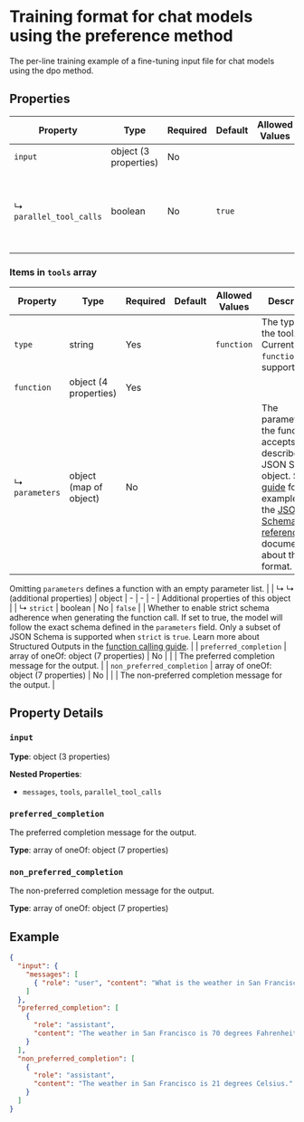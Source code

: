 # Training format for chat models using the preference method

The per-line training example of a fine-tuning input file for chat models using the dpo method.

## Properties

| Property | Type | Required | Default | Allowed Values | Description |
| -------- | ---- | -------- | ------- | -------------- | ----------- |
| `input` | object (3 properties) | No |  |  |  |
|   ↳ `parallel_tool_calls` | boolean | No | `true` |  | Whether to enable [parallel function calling](/docs/guides/function-calling#configuring-parallel-function-calling) during tool use. |


### Items in `tools` array

| Property | Type | Required | Default | Allowed Values | Description |
| -------- | ---- | -------- | ------- | -------------- | ----------- |
| `type` | string | Yes |  | `function` | The type of the tool. Currently, only `function` is supported. |
| `function` | object (4 properties) | Yes |  |  |  |
|   ↳ `parameters` | object (map of object) | No |  |  | The parameters the functions accepts, described as a JSON Schema object. See the [guide](/docs/guides/function-calling) for examples, and the [JSON Schema reference](https://json-schema.org/understanding-json-schema/) for documentation about the format. 

Omitting `parameters` defines a function with an empty parameter list. |
|   ↳   ↳ (additional properties) | object | - | - | - | Additional properties of this object |
|   ↳ `strict` | boolean | No | `false` |  | Whether to enable strict schema adherence when generating the function call. If set to true, the model will follow the exact schema defined in the `parameters` field. Only a subset of JSON Schema is supported when `strict` is `true`. Learn more about Structured Outputs in the [function calling guide](docs/guides/function-calling). |
| `preferred_completion` | array of oneOf: object (7 properties) | No |  |  | The preferred completion message for the output. |
| `non_preferred_completion` | array of oneOf: object (7 properties) | No |  |  | The non-preferred completion message for the output. |

## Property Details

### `input`

**Type**: object (3 properties)

**Nested Properties**:

* `messages`, `tools`, `parallel_tool_calls`

### `preferred_completion`

The preferred completion message for the output.

**Type**: array of oneOf: object (7 properties)

### `non_preferred_completion`

The non-preferred completion message for the output.

**Type**: array of oneOf: object (7 properties)

## Example

```json
{
  "input": {
    "messages": [
      { "role": "user", "content": "What is the weather in San Francisco?" }
    ]
  },
  "preferred_completion": [
    {
      "role": "assistant",
      "content": "The weather in San Francisco is 70 degrees Fahrenheit."
    }
  ],
  "non_preferred_completion": [
    {
      "role": "assistant",
      "content": "The weather in San Francisco is 21 degrees Celsius."
    }
  ]
}

```

